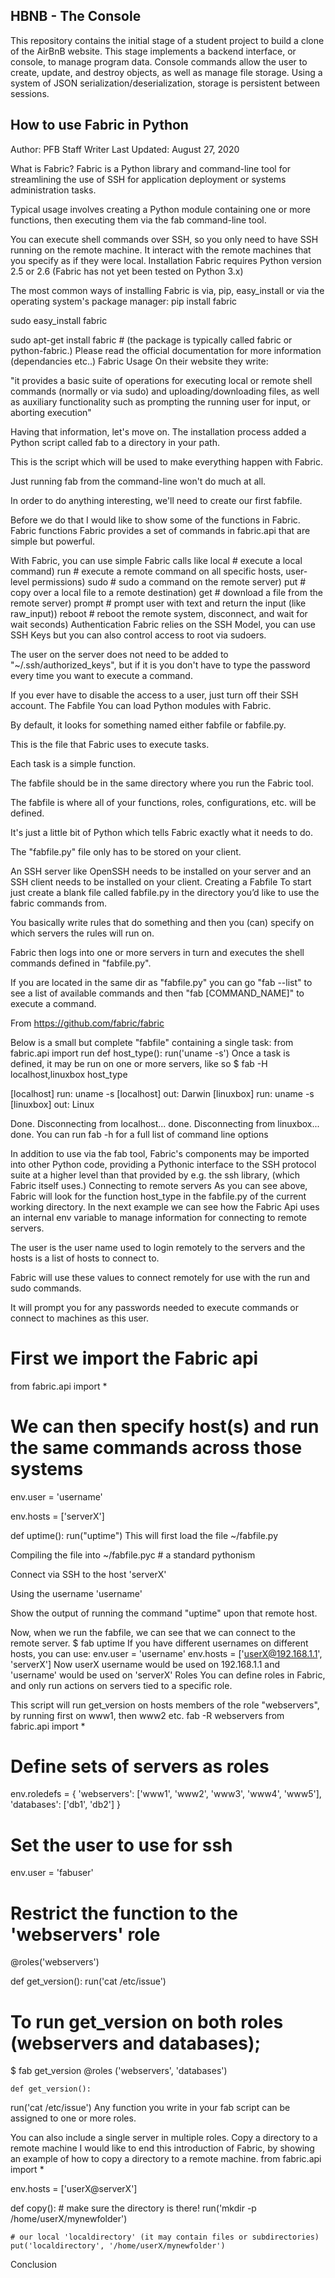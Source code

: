 ## HBNB - The Console

This repository contains the initial stage of a student project to build a clone of the AirBnB website. This stage implements a backend interface, or console, to manage program data. Console commands allow the user to create, update, and destroy objects, as well as manage file storage. Using a system of JSON serialization/deserialization, storage is persistent between sessions.

## How to use Fabric in Python
Author: PFB Staff Writer
Last Updated: August 27, 2020

What is Fabric?
Fabric is a Python library and command-line tool for streamlining the use of SSH
for application deployment or systems administration tasks. 

Typical usage involves creating a Python module containing one or more functions,
then executing them via the fab command-line tool.

You can execute shell commands over SSH, so you only need to have SSH running on
the remote machine. It interact with the remote machines that you specify as if
they were local. 
Installation
Fabric requires Python version 2.5 or 2.6 (Fabric has not yet been tested on
Python 3.x)

The most common ways of installing Fabric is via, pip, easy_install or via
the operating system's package manager:
pip install fabric

sudo easy_install fabric

sudo apt-get install fabric	# (the package is typically called fabric or python-fabric.)
Please read the official documentation for more information (dependancies etc..) 
Fabric Usage
On their website they write:

"it provides a basic suite of operations for executing local or remote shell
commands (normally or via sudo) and uploading/downloading files, as well as
auxiliary functionality such as prompting the running user for input, or
aborting execution"

Having that information, let's move on.
The installation process added a Python script called fab to a directory in
your path. 

This is the script which will be used to make everything happen with Fabric. 

Just running fab from the command-line won't do much at all.

In order to do anything interesting, we'll need to create our first fabfile. 

Before we do that I would like to show some of the functions in Fabric. 
Fabric functions
Fabric provides a set of commands in fabric.api that are simple but powerful.

With Fabric, you can use simple Fabric calls like
local	# execute a local command)
run	# execute a remote command on all specific hosts, user-level permissions)
sudo	# sudo a command on the remote server)
put	# copy over a local file to a remote destination)
get	# download a file from the remote server)
prompt	# prompt user with text and return the input (like raw_input))
reboot	# reboot the remote system, disconnect, and wait for wait seconds)
Authentication
Fabric relies on the SSH Model, you can use SSH Keys but you can also control
access to root via sudoers. 

The user on the server does not need to be added to "~/.ssh/authorized_keys",
but if it is you don't have to type the password every time you want to execute
a command.

If you ever have to disable the access to a user, just turn off their SSH account.
The Fabfile
You can load Python modules with Fabric. 

By default, it looks for something named either fabfile or fabfile.py. 

This is the file that Fabric uses to execute tasks. 

Each task is a simple function.

The fabfile should be in the same directory where you run the Fabric tool. 

The fabfile is where all of your functions, roles, configurations, etc. will
be defined. 

It's just a little bit of Python which tells Fabric exactly what it needs to do. 

The "fabfile.py" file only has to be stored on your client. 

An SSH server like OpenSSH needs to be installed on your server and an
SSH client needs to be installed on your client.
Creating a Fabfile
To start just create a blank file called fabfile.py in the directory you’d like
to use the fabric commands from.

You basically write rules that do something and then you (can) specify on which
servers the rules will run on. 

Fabric then logs into one or more servers in turn and executes the shell commands 
defined in "fabfile.py". 

If you are located in the same dir as "fabfile.py" you can go "fab --list"
to see a list of available commands and then "fab [COMMAND_NAME]" to execute a
command.

From https://github.com/fabric/fabric

Below is a small but complete "fabfile" containing a single task:
from fabric.api import run
def host_type():
    run('uname -s')
Once a task is defined, it may be run on one or more servers, like so
$ fab -H localhost,linuxbox host_type

[localhost] run: uname -s
[localhost] out: Darwin
[linuxbox] run: uname -s
[linuxbox] out: Linux

Done.
Disconnecting from localhost... done.
Disconnecting from linuxbox... done.
You can run fab -h for a full list of command line options

In addition to use via the fab tool, Fabric's components may be imported into
other Python code, providing a Pythonic interface to the SSH protocol suite at
a higher level than that provided by e.g. the ssh library, 
(which Fabric itself uses.)
Connecting to remote servers
As you can see above, Fabric will look for the function host_type in the
fabfile.py of the current working directory.
In the next example we can see how the Fabric Api uses an internal env variable
to manage information for connecting to remote servers.

The user is the user name used to login remotely to the servers and the hosts is
a list of hosts to connect to. 

Fabric will use these values to connect remotely for use with the run
and sudo commands. 

It will prompt you for any passwords needed to execute commands or connect to
machines as this user. 
# First we import the Fabric api
from fabric.api import *

# We can then specify host(s) and run the same commands across those systems
env.user = 'username'

env.hosts = ['serverX']

def uptime():
    run("uptime")
This will first load the file ~/fabfile.py

Compiling the file into ~/fabfile.pyc # a standard pythonism

Connect via SSH to the host 'serverX'

Using the username 'username'

Show the output of running the command "uptime" upon that remote host.

Now, when we run the fabfile, we can see that we can connect to the remote server.
$ fab uptime
If you have different usernames on different hosts, you can use:
env.user = 'username'
env.hosts = ['userX@192.168.1.1', 'serverX']
Now userX username would be used on 192.168.1.1 and 'username' would be used
on 'serverX'
Roles
You can define roles in Fabric, and only run actions on servers tied to a
specific role. 

This script will run get_version on hosts members of the role "webservers",
by running first on www1, then www2 etc.
fab -R webservers
from fabric.api import *

# Define sets of servers as roles

env.roledefs = {
    'webservers': ['www1', 'www2', 'www3', 'www4', 'www5'],
    'databases': ['db1', 'db2']
}

# Set the user to use for ssh
env.user = 'fabuser'

# Restrict the function to the 'webservers' role

@roles('webservers')

def get_version():
    run('cat /etc/issue')
# To run get_version on both roles (webservers and databases);
$ fab get_version
@roles ('webservers', 'databases')

    def get_version():

 run('cat /etc/issue')
Any function you write in your fab script can be assigned to one or more roles. 

You can also include a single server in multiple roles.
Copy a directory to a remote machine
I would like to end this introduction of Fabric, by showing an example of
how to copy a directory to a remote machine.
from fabric.api import *

env.hosts = ['userX@serverX']

def copy():
    # make sure the directory is there!
    run('mkdir -p /home/userX/mynewfolder')

    # our local 'localdirectory' (it may contain files or subdirectories)
    put('localdirectory', '/home/userX/mynewfolder')
Conclusion
